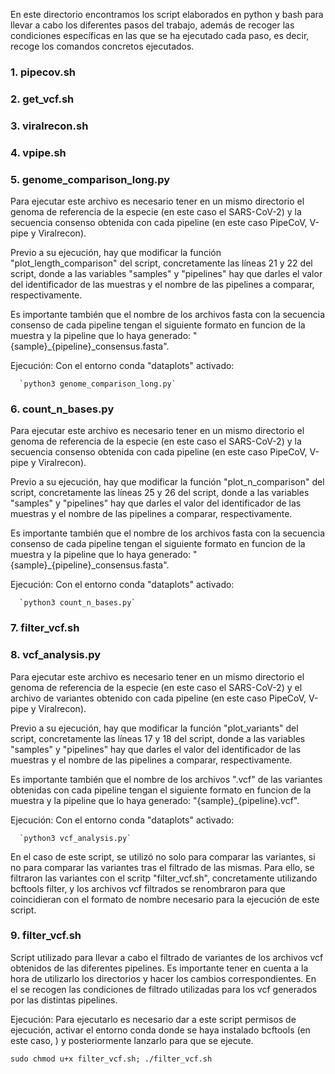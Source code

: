 En este directorio encontramos los script elaborados en python y bash para llevar a cabo los diferentes pasos del trabajo, además de recoger las condiciones específicas en las que se ha ejecutado cada paso, es decir, recoge los comandos concretos ejecutados.

### 1. **pipecov.sh**


### 2. **get_vcf.sh**


### 3. **viralrecon.sh**


### 4. **vpipe.sh**


### 5. **genome_comparison_long.py**

  Para ejecutar este archivo es necesario tener en un mismo directorio el genoma de referencia de la especie (en este caso el SARS-CoV-2) y la secuencia consenso obtenida con cada pipeline (en este caso PipeCoV, V-pipe y Viralrecon).
  
  Previo a su ejecución, hay que modificar la función "plot_length_comparison" del script, concretamente las líneas 21 y 22 del script, donde a las variables "samples" y "pipelines" hay que darles el valor del identificador de las muestras y el nombre de las pipelines a comparar, respectivamente. 
  
  Es importante también que el nombre de los archivos fasta con la secuencia consenso de cada pipeline tengan el siguiente formato en funcion de la muestra y la pipeline que lo haya generado: "{sample}_{pipeline}_consensus.fasta".
  
  Ejecución: Con el entorno conda "dataplots" activado:
      
      `python3 genome_comparison_long.py`

### 6. **count_n_bases.py**

  Para ejecutar este archivo es necesario tener en un mismo directorio el genoma de referencia de la especie (en este caso el SARS-CoV-2) y la secuencia consenso obtenida con cada pipeline (en este caso PipeCoV, V-pipe y Viralrecon).
  
  Previo a su ejecución, hay que modificar la función "plot_n_comparison" del script, concretamente las líneas 25 y 26 del script, donde a las variables "samples" y "pipelines" hay que darles el valor del identificador de las muestras y el nombre de las pipelines a comparar, respectivamente. 
  
  Es importante también que el nombre de los archivos fasta con la secuencia consenso de cada pipeline tengan el siguiente formato en funcion de la muestra y la pipeline que lo haya generado: "{sample}_{pipeline}_consensus.fasta".
  
  Ejecución: Con el entorno conda "dataplots" activado:
      
      `python3 count_n_bases.py`


### 7. **filter_vcf.sh**



### 8. **vcf_analysis.py**

  Para ejecutar este archivo es necesario tener en un mismo directorio el genoma de referencia de la especie (en este caso el SARS-CoV-2) y el archivo de variantes obtenido con cada pipeline (en este caso PipeCoV, V-pipe y Viralrecon).
  
  Previo a su ejecución, hay que modificar la función "plot_variants" del script, concretamente las líneas 17 y 18 del script, donde a las variables "samples" y "pipelines" hay que darles el valor del identificador de las muestras y el nombre de las pipelines a comparar, respectivamente. 
  
  Es importante también que el nombre de los archivos ".vcf" de las variantes obtenidas con cada pipeline tengan el siguiente formato en funcion de la muestra y la pipeline que lo haya generado: "{sample}_{pipeline}.vcf".
  
  Ejecución: Con el entorno conda "dataplots" activado:
      
      `python3 vcf_analysis.py`
  
  En el caso de este script, se utilizó no solo para comparar las variantes, si no para comparar las variantes tras el filtrado de las mismas. Para ello, se filtraron las variantes con el scritp "filter_vcf.sh", concretamente utilizando bcftools filter, y los archivos vcf filtrados se renombraron para que coincidieran con el formato de nombre necesario para la ejecución de este script.

### 9. **filter_vcf.sh**

   Script utilizado para llevar a cabo el filtrado de variantes de los archivos vcf obtenidos de las diferentes pipelines. Es importante tener en cuenta a la hora de utilizarlo los directorios y hacer los cambios correspondientes. En el se recogen las condiciones de filtrado utilizadas para los vcf generados por las distintas pipelines.

   Ejecución: Para ejecutarlo es necesario dar a este script permisos de ejecución, activar el entorno conda donde se haya instalado bcftools (en este caso, <biosoftwares>) y posteriormente lanzarlo para que se ejecute.

   `sudo chmod u+x filter_vcf.sh; ./filter_vcf.sh`


